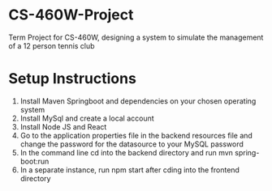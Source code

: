 # CS-460W-Project
Term Project for CS-460W, designing a system to simulate the management of a 12 person tennis club
# Setup Instructions
1. Install Maven Springboot and dependencies on your chosen operating system
2. Install MySql and create a local account 
3. Install Node JS and React
4. Go to the application properties file in the backend resources file and change the password for the datasource to your MySQL password
5. In the command line cd into the backend directory and run mvn spring-boot:run
6. In a separate instance, run npm start after cding into the frontend directory
